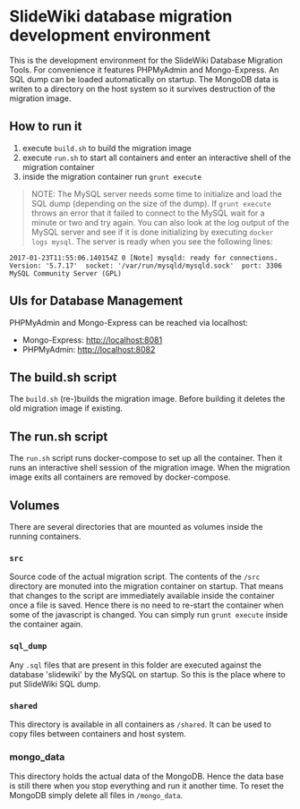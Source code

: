 # SlideWiki database migration development environment

This is the development environment for the SlideWiki Database Migration Tools. For convenience it features PHPMyAdmin and Mongo-Express. An SQL dump can be loaded automatically on startup. The MongoDB data is writen to a directory on the host system so it survives destruction of the migration image.

## How to run it

1. execute `build.sh` to build the migration image
2. execute `run.sh` to start all containers and enter an interactive shell of the migration container
3. inside the migration container run `grunt execute`

> NOTE: The MySQL server needs some time to initialize and load the SQL dump (depending on the size of the dump). If `grunt execute` throws an error that it failed to connect to the MySQL wait for a minute or two and try again. You can also look at the log output of the MySQL server and see if it is done initializing by executing `docker logs mysql`. The server is ready when you see the following lines:

```
2017-01-23T11:55:06.140154Z 0 [Note] mysqld: ready for connections.
Version: '5.7.17'  socket: '/var/run/mysqld/mysqld.sock'  port: 3306  MySQL Community Server (GPL)
```

## UIs for Database Management

PHPMyAdmin and Mongo-Express can be reached via localhost:

- Mongo-Express: [http://localhost:8081](http://localhost:8081)
- PHPMyAdmin: [http://localhost:8082](http://localhost:8082)

## The build.sh script

The `build.sh` (re-)builds the migration image. Before building it deletes the old migration image if existing.

## The run.sh script

The `run.sh` script runs docker-compose to set up all the container. Then it runs an interactive shell session of the migration image. When the migration image exits all containers are removed by docker-compose.

## Volumes

There are several directories that are mounted as volumes inside the running containers.

### `src` 

Source code of the actual migration script. The contents of the `/src` directory are monuted into the migration container on startup. That means that changes to the script are immediately available inside the container once a file is saved. Hence there is no need to re-start the container when some of the javascript is changed. You can simply run `grunt execute` inside the container again.


### `sql_dump`

Any `.sql` files that are present in this folder are executed against the database 'slidewiki' by the MySQL on startup. So this is the place where to put SlideWiki SQL dump.

### `shared`

This directory is available in all containers as `/shared`. It can be used to copy files between containers and host system.

### mongo_data

This directory holds the actual data of the MongoDB. Hence the data base is still there when you stop everything and run it another time. To reset the MongoDB simply delete all files in `/mongo_data`.


